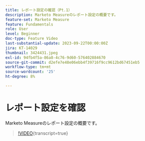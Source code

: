 ```yaml
---
title: レポート設定の確認（Pt.1）
description: Marketo Measureのレポート設定の概要です。
feature-set: Marketo Measure
feature: Fundamentals
role: User
level: Beginner
doc-type: Feature Video
last-substantial-update: 2023-09-22T00:00:00Z
jira: KT-14029
thumbnail: 3424431.jpeg
exl-id: 94fb4f5a-86a8-4c76-9d60-576402884670
source-git-commit: d2efe7e48e06ebb4f39716f9cc9612bd67451eb5
workflow-type: tm+mt
source-wordcount: '25'
ht-degree: 8%

---
```


# レポート設定を確認

Marketo Measureのレポート設定の概要です。

>[!VIDEO](https://video.tv.adobe.com/v/3424431/?learn=on){transcript=true}
